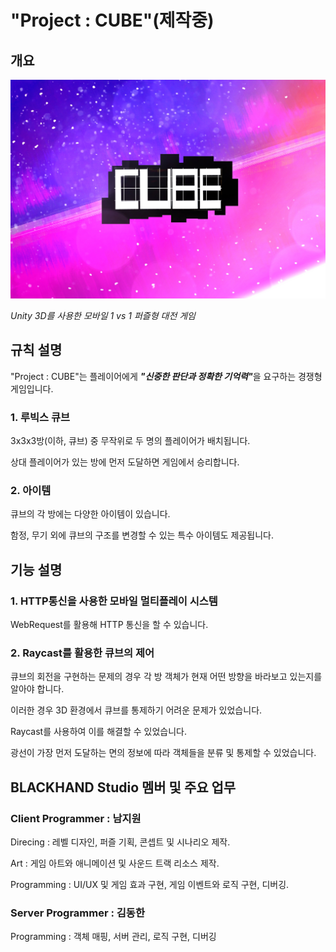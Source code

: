 <h1>"Project : CUBE"(제작중)</h1>

<h2>개요</h2>
<img src = "./CUBE.jpg">
<p><i>Unity 3D를 사용한 모바일 1 vs 1 퍼즐형 대전 게임</i>

<h2>규칙 설명</h2>
<p>"Project : CUBE"는 플레이어에게 <b><i>"신중한 판단과 정확한 기억력"</i></b>을 요구하는 경쟁형 게임입니다.

<h3>1. 루빅스 큐브</h3>
<p>3x3x3방(이하, 큐브) 중 무작위로 두 명의 플레이어가 배치됩니다.
<p>상대 플레이어가 있는 방에 먼저 도달하면 게임에서 승리합니다.

<h3>2. 아이템</h3>
<p>큐브의 각 방에는 다양한 아이템이 있습니다.
<p>함정, 무기 외에 큐브의 구조를 변경할 수 있는 특수 아이템도 제공됩니다.

<h2>기능 설명</h2>

<h3>1. HTTP통신을 사용한 모바일 멀티플레이 시스템</h3>
<p>WebRequest를 활용해 HTTP 통신을 할 수 있습니다. 
  
<h3>2. Raycast를 활용한 큐브의 제어</h3>
<p>큐브의 회전을 구현하는 문제의 경우 각 방 객체가 현재 어떤 방향을 바라보고 있는지를 알아야 합니다.
<p>이러한 경우 3D 환경에서 큐브를 통제하기 어려운 문제가 있었습니다.
<p>Raycast를 사용하여 이를 해결할 수 있었습니다.
<p>광선이 가장 먼저 도달하는 면의 정보에 따라 객체들을 분류 및 통제할 수 있었습니다.
  
<h2>BLACKHAND Studio 멤버 및 주요 업무</h2>
<h3>Client Programmer : 남지원</h3>
<p>Direcing : 레벨 디자인, 퍼즐 기획, 콘셉트 및 시나리오 제작.
<p>Art : 게임 아트와 애니메이션 및 사운드 트랙 리소스 제작.
<p>Programming : UI/UX 및 게임 효과 구현, 게임 이벤트와 로직 구현, 디버깅.
  
<h3>Server Programmer : 김동한</h3>
<p>Programming : 객체 매핑, 서버 관리, 로직 구현, 디버깅

